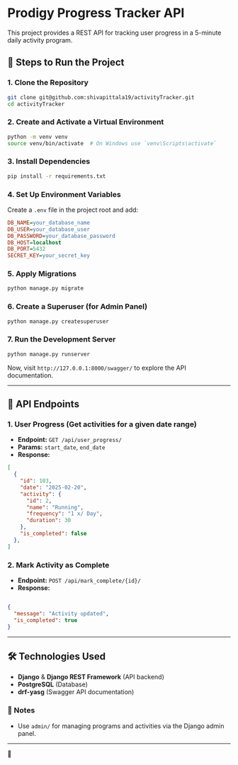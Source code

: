 # Prodigy Progress Tracker API

This project provides a REST API for tracking user progress in a 5-minute daily activity program.

## 🚀 Steps to Run the Project

### 1. Clone the Repository

```sh
git clone git@github.com:shivapittala19/activityTracker.git
cd activityTracker
```

### 2. Create and Activate a Virtual Environment

```sh
python -m venv venv
source venv/bin/activate  # On Windows use `venv\Scripts\activate`
```

### 3. Install Dependencies

```sh
pip install -r requirements.txt
```

### 4. Set Up Environment Variables

Create a `.env` file in the project root and add:

```ini
DB_NAME=your_database_name
DB_USER=your_database_user
DB_PASSWORD=your_database_password
DB_HOST=localhost
DB_PORT=5432
SECRET_KEY=your_secret_key
```

### 5. Apply Migrations

```sh
python manage.py migrate
```

### 6. Create a Superuser (for Admin Panel)

```sh
python manage.py createsuperuser
```

### 7. Run the Development Server

```sh
python manage.py runserver
```

Now, visit `http://127.0.0.1:8000/swagger/` to explore the API documentation.

---

## 📌 API Endpoints

### 1. **User Progress** (Get activities for a given date range)

- **Endpoint:** `GET /api/user_progress/`
- **Params:** `start_date`, `end_date`
- **Response:**

```json
[
  {
    "id": 103,
    "date": "2025-02-20",
    "activity": {
      "id": 2,
      "name": "Running",
      "frequency": "1 x/ Day",
      "duration": 30
    },
    "is_completed": false
  },
]
```

### 2. **Mark Activity as Complete**

- **Endpoint:** `POST /api/mark_complete/{id}/`
- **Response:**

```json

{
  "message": "Activity updated",
  "is_completed": true
}
```

---

## 🛠 Technologies Used

- **Django** & **Django REST Framework** (API backend)
- **PostgreSQL** (Database)
- **drf-yasg** (Swagger API documentation)

### 📝 Notes

- Use `admin/` for managing programs and activities via the Django admin panel.

---

🚀
